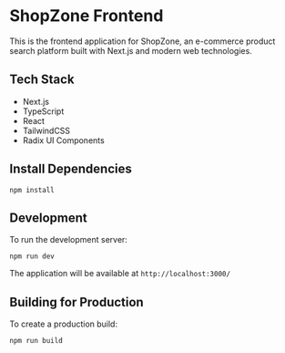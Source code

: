 # ShopZone Frontend

This is the frontend application for ShopZone, an e-commerce product search platform built with Next.js and modern web technologies.

## Tech Stack
- Next.js
- TypeScript
- React
- TailwindCSS
- Radix UI Components


## Install Dependencies

```
npm install
```

## Development
To run the development server:
```
npm run dev
```

The application will be available at `http://localhost:3000/`


## Building for Production

To create a production build:
```
npm run build
```